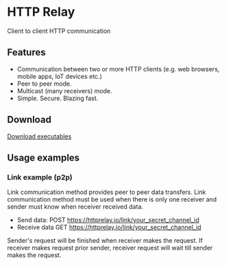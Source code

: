 # HTTP Relay
Client to client HTTP communication

## Features
- Communication between two or more HTTP clients (e.g. web browsers, mobile apps, IoT devices etc.)
- Peer to peer mode.
- Multicast (many receivers) mode.
- Simple. Secure. Blazing fast.

## Download
[Download executables](https://gitlab.com/jonas.jasas/httprelay/-/jobs/artifacts/master/browse/download?job=build:download)

## Usage examples

### Link example (p2p)
Link communication method provides peer to peer data transfers.
Link communication method must be used when there is only one receiver and sender must know when receiver received data.

- Send data: POST https://httprelay.io/link/your_secret_channel_id
- Receive data GET https://httprelay.io/link/your_secret_channel_id

Sender's request will be finished when receiver makes the request.
If receiver makes request prior sender, receiver request will wait till sender makes the request.

<script async src="//jsfiddle.net/jasajona/q6uhLuqf/embed/"></script>

